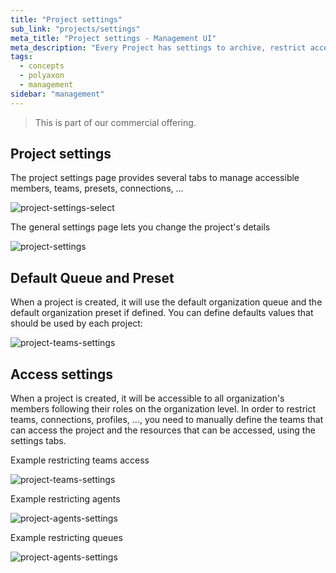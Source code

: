 ```yaml
---
title: "Project settings"
sub_link: "projects/settings"
meta_title: "Project settings - Management UI"
meta_description: "Every Project has settings to archive, restrict access, set defaults ..."
tags:
  - concepts
  - polyaxon
  - management
sidebar: "management"
---
```


<blockquote class="commercial">This is part of our commercial offering.</blockquote>

## Project settings

The project settings page provides several tabs to manage accessible members, teams, presets, connections, ...

![project-settings-select](../../../../content/images/dashboard/projects/settings-select.png)

The general settings page lets you change the project's details

![project-settings](../../../../content/images/dashboard/projects/settings.png)


## Default Queue and Preset

When a project is created, it will use the default organization queue and the default organization preset if defined.
You can define defaults values that should be used by each project:

![project-teams-settings](../../../../content/images/dashboard/projects/default-settings.png)


## Access settings

When a project is created, it will be accessible to all organization's members following their roles on the organization level.
In order to restrict teams, connections, profiles, ..., you need to manually define the teams that can access the project and the resources that can be accessed, using the settings tabs.

Example restricting teams access

![project-teams-settings](../../../../content/images/dashboard/projects/teams-settings.png)


Example restricting agents

![project-agents-settings](../../../../content/images/dashboard/projects/agents-settings.png)


Example restricting queues

![project-agents-settings](../../../../content/images/dashboard/projects/queues-settings.png)
